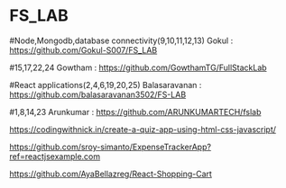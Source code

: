 # FS_LAB
   
   #Node,Mongodb,database connectivity(9,10,11,12,13)
   Gokul : https://github.com/Gokul-S007/FS_LAB
   
   #15,17,22,24
   Gowtham : https://github.com/GowthamTG/FullStackLab


   #React applications(2,4,6,19,20,25)
   Balasaravanan : https://github.com/balasaravanan3502/FS-LAB

   #1,8,14,23
   Arunkumar : https://github.com/ARUNKUMARTECH/fslab

https://codingwithnick.in/create-a-quiz-app-using-html-css-javascript/

https://github.com/sroy-simanto/ExpenseTrackerApp?ref=reactjsexample.com

https://github.com/AyaBellazreg/React-Shopping-Cart
